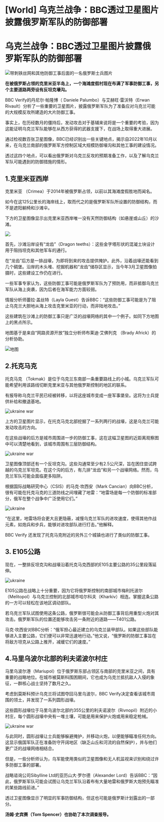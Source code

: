 # [World] 乌克兰战争：BBC透过卫星图片披露俄罗斯军队的防御部署

#  乌克兰战争：BBC透过卫星图片披露俄罗斯军队的防御部署


![带刺铁丝网和其他防御工事后面的一名俄罗斯士兵图片](_129783880_russian_defenses_promo_976-nc.png)

**在被俄罗斯占领的克里米亚半岛上，一个海滩度假村现在布满了军事防御工事，另个主要道路两旁设有反坦克壕沟。**

BBC Verify的丹尼尔·帕隆博（ Daniele Palumbo）与艾赫旺·雷沃特（​​Erwan Rivault）分析了一些重要的卫星图片，披露俄罗斯军队为了准备应对乌克兰可能的大规模反攻所建造的大片防御工事。

事实上，在历经数月的僵持后，发动攻击对于基辅来说将是一个重要的考验，因为这能证明乌克兰军队能够在从西方获得的武器支援下，在战场上取得重大进展。

通过检视数百张卫星图像，BBC已经识别出一些关键地点，揭示自2022年10月以来，在乌克兰南部的俄罗斯军方控制区域大规模防御壕沟和其他工事的建设情况。


透过这四个地点，可以看出俄罗斯对乌克兰反攻的预期准备工作，以及了解乌克兰军队可能遇到的防御措施的情形。

##  1.克里米亚西岸

克里米亚 （Crimea）于2014年被俄罗斯占领，以前以其海滩度假胜地而闻名。

如今在这125公里长的海岸线上，取而代之的是俄罗斯军队所设置的防御结构，而不是遮阳躺椅和沙滩伞。

下方的卫星图像显示出克里米亚西岸唯一没有天然防御结构（如悬崖或山丘）的沙滩。

![.](_129834692_crimea_defences_zoom_chinese-nc-2x-nc.png)

首先，沙滩沿岸设有“龙齿”（Dragon teeths）：这些金字塔形状的混凝土块设计用于阻挡坦克和其他军车的通行。

在“龙齿”后方是一排战壕，为即将到来的攻击提供掩护。此外，沿着战壕还能看到几个碉堡。沿岸的木头堆、挖掘机器和“龙齿”储存区显示，当今年3月卫星图像拍摄时，这些建设工作仍在进行。

一些军事专家认为，这些防御工事可能是俄罗斯军队为了预防用，而非抵御乌克兰军队从海上突袭，因为后者在海军能力方面较弱。

情报分析师蕾拉·盖丝特（Layla Guest）告诉BBC：“这些防御工事可能是为了阻止乌克兰大胆地从海上攻击克里米亚的行动，而非陆地攻击。”

这些建筑在沙滩上的防御工事只是广泛的战壕网络的其中一个例子。如同下方地图上的黑点所示。

地图基于是来自“网路资源开放”独立分析师布莱迪·艾佛列克 （Brady Africk）的分析协助。

![地图](_129837141_map_1.png)

##  2.托克马克

托克马克 （Tokmak）是位于乌克兰东南部一条重要路线上的小城。乌克兰军队可能希望利用该路线切断克里米亚与其他俄罗斯控制的地区的联系。

有报导称乌克兰平民已经被转移，以将这座城市变成一座军事堡垒。这将为士兵提供补给和撤退基地。

![ukraine war](_129834946_tokmak_overview_trenches_chinese-nc-2x-nc.png)

上方的卫星图片显示，在托克马克北部挖掘了一系列两行的战壕，这是乌克兰可能发动攻击的方向。

在这些战壕的后方是城市周围进一步的防御工事，这在这幅卫星图的近距离观察图中可以清楚地看到，该城市周围有三层防御结构。

![ukraine war](_129835057_tokmak_zoom_v2_chinese-nc-2x-nc.png)

卫星图像顶部还有一个反坦克沟。这些沟通常至少有2.5公尺深，旨在困住尝试跨越的乌克兰军坦克。在这个沟的后方，有几排“龙齿”和另一个战壕网络。然而，乌克兰军队可能会面临更多陷阱。

根据国际战略研究中心（CSIS）的马克·坎西安（Mark Cancian）向BBC分析，很有可能在托克马克的三道防线之间埋藏了地雷：“地雷场是每一个防御的标准部分，俄军在整个战争中广泛使用它们。”

![ukraine](_129834697_defences_composite_chinese-nc-2x-nc.png)

“在这里，地雷场将会更大且更隐蔽，减慢乌克兰军队的进攻速度，使得其他作战元素，如炮兵和步兵，能够对进攻部队进行打击。”他解释。

BBC Verify 还发现了托克马克附近的另外三个城镇也进行了类似的防御工事。

##  3\. E105公路

现在，一整排反坦克沟和战壕沿着托克马克西部的E105主要公路的35公里段落延伸。

![ukraine](_129834942_e105_highway_chinese-nc-2x-nc.png)

E105公路在战略上十分重要，因为它将俄罗斯控制的南部城市梅利托波尔（Melitopol）与乌克兰控制的北部城市哈尔科夫（Kharkiv）相连。掌握这条公路的一方可以轻松在该地区调动部队。

若乌克兰军队试图使用这条公路，俄罗斯很可能会从防御工事背后用重型火炮对其攻击。俄罗斯军队的位置还能够攻击另一条附近的道路——T401公路。

马克·坎西安对BBC分析：“俄军担心最近建立的乌克兰装甲部队。如果这些部队能够进入主要公路，它们便可以非常迅速地行动。”他又说，“俄罗斯的防御工事旨在将敌方坦克从公路上推开，减缓它们的速度。”

##  4.马里乌波尔北部的利夫诺波尔村庄

马里乌波尔港（Mariupol）位于俄罗斯东部占领区与南部的克里米亚之间，具有重要的战略地位。在城市被莫斯科围困期间，它也成为乌克兰抵抗敌人入侵的象征，一群核心战士坚持了数月之久。

考虑到莫斯科预计乌克兰将试图夺回马里乌波尔，BBC Verify决定查看该城市周围的领土，并发现了一系列圆形战壕。

这些圆形战壕位于马里乌波尔北部约355公里的利夫诺波尔（Rivnopil）附近的小村庄，每个圆形战壕中央有一堆土壤，可能是用来保护火炮或用来稳定枪械。

![ukraine war](_129834944_rovnopil_artillery_chinese-nc-2x-nc.png)

与此同时，圆形战壕让士兵能够躲避掩护，并移动火炮，以便能够瞄准任何方向。这显示俄国军队正在准备防守开阔地区（缺乏山丘和河流的自然保护），并与他们更广泛的战壕网络相结合。

但是，一些分析师认为，乌军能使用类似的卫星图像和无人机监视来识别和绕过许多防御工事的部署。

战略谘询公司Sibylline Ltd的亚历山大·罗尔德（Alexander Lord）告诉BBC：“因此，俄罗斯军队可能会试图让乌克兰军队沿着布有大量地雷和俄罗斯大炮预先瞄准的某些路线前进。”

透过卫星图像显示了明显的军事防御结构，但这也可能是俄罗斯计划露出的一部分。

**汤姆·史宾赛（Tom Spencer）也协助了本次调查报导。**



